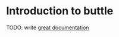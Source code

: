 # Introduction to buttle

TODO: write [great documentation](http://jacobian.org/writing/what-to-write/)
